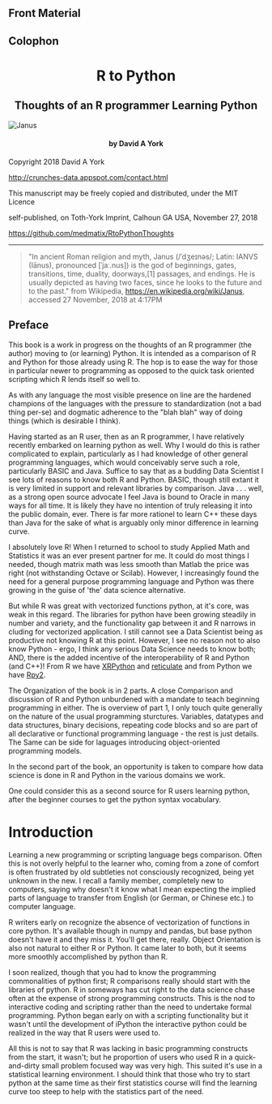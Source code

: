 ## Front Material

## Colophon

<h1 style="text-align:center;">R to Python</h1>
<h2 style="text-align:center;">Thoughts of an R programmer Learning Python</h2>

![Janus](Janus-iStock-494706611alpha.png)

<h4 style="text-align:center;">by David A York</h4>
   
  
     
   
Copyright 2018 David A York

http://crunches-data.appspot.com/contact.html 

This manuscript may be freely copied and distributed, under the MIT Licence

self-published, on Toth-York Imprint, Calhoun GA USA, November 27, 2018 

https://github.com/medmatix/RtoPythonThoughts 
  


___

>"In ancient Roman religion and myth, Janus (/ˈdʒeɪnəs/; Latin: IANVS (Iānus), pronounced [ˈjaː.nus]) is the god of beginnings, gates, transitions, time, duality, doorways,[1] passages, and endings. He is usually depicted as having two faces, since he looks to the future and to the past." 
>from Wikipedia, https://en.wikipedia.org/wiki/Janus, accessed 27 November, 2018 at 4:17PM
  
  
  
  
  
## Preface

This book is a work in progress on the thoughts of an R programmer (the author) moving to (or learning) Python. It is intended as a comparison of R and Python for those already using R. The hop is to ease the way for those in particular newer to programming as opposed to the quick task oriented scripting which R lends itself so well to. 

As with any language the most visible presence on line are the hardened champions of the languages with the pressure to standardization (not a bad thing per-se) and dogmatic adherence to the "blah blah" way of doing things (which is desirable I think).

Having started as an R user, then as an R programmer, I have relatively recently embarked on learning python as well. Why I would do this is rather complicated to explain, particularly as I had knowledge of other general programming languages, which would conceivably serve such a role, particularly BASIC and Java. Suffice to say that as a budding Data Scientist I see lots of reasons to know both R and Python. BASIC, though still extant it is very limited in support and relevant libraries by comparison. Java . . .  well, as a strong open source advocate I feel Java is bound to Oracle in many ways for all time. It is likely they have no intention of truly releasing it into the public domain, ever. There is far more rationel to learn C++ these days than Java for the sake of what is arguably only minor difference in learning curve.

I absolutely love R! When I returned to school to study Applied Math and Statistics it was an ever present partner for me. It could do most things I needed, though matrix math was less smooth than Matlab the price was right (not withstanding Octave or Scilab). However, I increasingly found the need for a general purpose programming language and Python was there growing in the guise of 'the' data science alternative.

But while R was great with vectorized functions python, at it's core, was weak in this regard. The libraries for python have been growing steadily in number and variety, and the functionality gap between it and R narrows in cluding for vectorized application. I still cannot see a Data Scientist being as productive not knowing R at this point. However, I see no reason not to also know Python - ergo, I think any serious Data Science needs to know both; AND, there is the added incentive of the interoperability of R and Python (and C++)! From R we have [XRPython](https://cran.cnr.berkeley.edu/web/packages/XRPython/index.html) and [reticulate](https://cran.cnr.berkeley.edu/web/packages/reticulate/index.html) and from Python we have [Rpy2](https://rpy2.bitbucket.io/).

The Organization of the book is in 2 parts. A close Comparison and discussion of R and Python unburdened with a mandate to teach beginning programming in either. The is overview of part 1, I only touch quite generally on the nature of the usual programming sturctures. Variables, datatypes and data structures, binary decisions, repeating code blocks and so are part of all declarative or functional programming language - the rest is just details. The Same can be side for laguages introducing object-oriented programming models.

In the second part of the book, an opportunity is taken to compare how data science is done in R and Python in the various domains we work.

One could consider this as a second source for R users learning python, after the beginner courses to get the python syntax vocabulary.


# Introduction

Learning a new programming or scripting language begs comparison. Often this is not overly helpful to the learner who, coming from a zone of comfort is often frustrated by old subtleties not consciously recognized, being yet unknown in the new. I recall a family member, completely new to computers, saying why doesn't it know what I mean expecting the implied parts of language to transfer from English (or German, or Chinese etc.) to computer language.

R writers early on recognize the absence of vectorization of functions in core python. It's available though in numpy and pandas, but base python doesn't have it and they miss it. You'll get there, really. Object Orientation is also not natural to either R or Python. It came later to both, but it seems more smoothly accomplished by python than R.

I soon realized, though that you had to know the programming commonalities of python first; R comparisons really should start with the libraries of python. R in someways has cut right to the data science chase often at the expense of strong programming constructs. This is the nod to interactive coding and scripting rather than the need to undertake formal programming. Python began early on with a scripting functionality but it wasn't until the development of iPython the interactive python could be realized in the way that R users were used to.

All this is not to say that R was lacking in basic programming constructs from the start, it wasn't; but he proportion of users who used R in a quick-and-dirty small problem focused way was very high. This suited it's use in a statistical learning environment.  I should think that those who try to start python at the same time as their first statistics course will find the learning curve too steep to help with the statistics part of the need.
